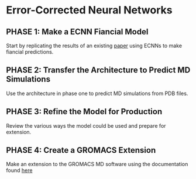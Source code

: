 # Error-Corrected Neural Networks

## PHASE 1: Make a ECNN Fiancial Model
Start by replicating the results of an existing [paper](https://arxiv.org/pdf/2004.05277.pdf) using ECNNs to make fiancial predictions.

## PHASE 2: Transfer the Architecture to Predict MD Simulations
Use the architecture in phase one to predict MD simulations from PDB files.

## PHASE 3: Refine the Model for Production
Review the various ways the model could be used and prepare for extension.

## PHASE 4: Create a GROMACS Extension
Make an extension to the GROMACS MD software using the documentation found [here](http://manual.gromacs.org/current/dev-manual/index.html)